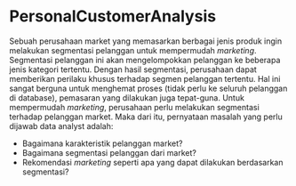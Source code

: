 # PersonalCustomerAnalysis



Sebuah perusahaan market yang memasarkan berbagai jenis produk ingin melakukan segmentasi pelanggan untuk mempermudah *marketing*. Segmentasi pelanggan ini akan mengelompokkan pelanggan ke beberapa jenis kategori tertentu. Dengan hasil segmentasi, perusahaan dapat memberikan perilaku khusus terhadap segmen pelanggan tertentu. Hal ini sangat berguna untuk menghemat proses (tidak perlu ke seluruh pelanggan di database), pemasaran yang dilakukan juga tepat-guna.
Untuk mempermudah *marketing*, perusahaan perlu melakukan segmentasi terhadap pelanggan market. Maka dari itu, pernyataan masalah yang perlu dijawab data analyst adalah:
* Bagaimana karakteristik pelanggan market?
* Bagaimana segmentasi pelanggan dari market?
* Rekomendasi *marketing* seperti apa yang dapat dilakukan berdasarkan segmentasi?
